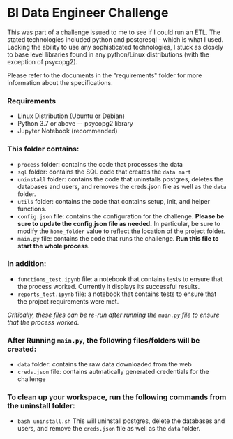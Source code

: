 # BI Data Engineer Challenge

This was part of a challenge issued to me to see if I could run an ETL.  The stated technologies included python and postgresql - which is what I used.  Lacking the ability to use any sophisticated technologies, I stuck as closely to base level libraries found in any python/Linux distributions (with the exception of psycopg2).

Please refer to the documents in the "requirements" folder for more information about the specifications.

### Requirements
- Linux Distribution (Ubuntu or Debian)
- Python 3.7 or above
-- psycopg2 library
- Jupyter Notebook (recommended)

### This folder contains:

- `process` folder: contains the code that processes the data
- `sql` folder: contains the SQL code that creates the `data mart`
- `uninstall` folder: contains the code that uninstalls postgres, deletes the databases and users, and removes the creds.json file as well as the `data` folder.
- `utils` folder: contains the code that contains setup, init, and helper functions.
- `config.json` file: contains the configuration for the challenge.  **Please be sure to update the config.json file as needed.**  In particular, be sure to modify the `home_folder` value to reflect the location of the project folder.
- `main.py` file: contains the code that runs the challenge.  **Run this file to start the whole process.**

### In addition:
- `functions_test.ipynb` file: a notebook that contains tests to ensure that the process worked.  Currently it displays its successful results.
- `reports_test.ipynb` file: a notebook that contains tests to ensure that the project requirements were met.

*Critically, these files can be re-run after running the `main.py` file to ensure that the process worked.*

### After Running `main.py`, the following files/folders will be created:
- `data` folder: contains the raw data downloaded from the web
- `creds.json` file: contains autmatically generated credentials for the challenge

### To clean up your workspace, run the following commands from the uninstall folder:
- `bash uninstall.sh`
This will uninstall postgres, delete the databases and users, and remove the `creds.json` file as well as the `data` folder.
